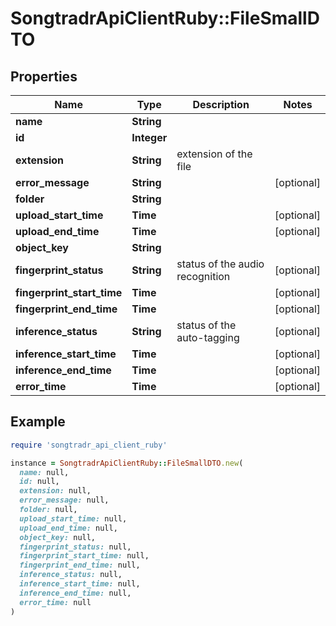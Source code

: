 # SongtradrApiClientRuby::FileSmallDTO

## Properties

| Name | Type | Description | Notes |
| ---- | ---- | ----------- | ----- |
| **name** | **String** |  |  |
| **id** | **Integer** |  |  |
| **extension** | **String** | extension of the file |  |
| **error_message** | **String** |  | [optional] |
| **folder** | **String** |  |  |
| **upload_start_time** | **Time** |  | [optional] |
| **upload_end_time** | **Time** |  | [optional] |
| **object_key** | **String** |  |  |
| **fingerprint_status** | **String** | status of the audio recognition | [optional] |
| **fingerprint_start_time** | **Time** |  | [optional] |
| **fingerprint_end_time** | **Time** |  | [optional] |
| **inference_status** | **String** | status of the auto-tagging | [optional] |
| **inference_start_time** | **Time** |  | [optional] |
| **inference_end_time** | **Time** |  | [optional] |
| **error_time** | **Time** |  | [optional] |

## Example

```ruby
require 'songtradr_api_client_ruby'

instance = SongtradrApiClientRuby::FileSmallDTO.new(
  name: null,
  id: null,
  extension: null,
  error_message: null,
  folder: null,
  upload_start_time: null,
  upload_end_time: null,
  object_key: null,
  fingerprint_status: null,
  fingerprint_start_time: null,
  fingerprint_end_time: null,
  inference_status: null,
  inference_start_time: null,
  inference_end_time: null,
  error_time: null
)
```

